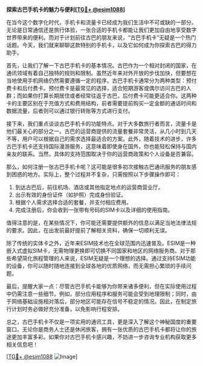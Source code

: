 **探索古巴手机卡的魅力与便利[[TG💪+ @esim1088](https://t.me/s/esim1088)]**

在当今这个数字化时代，手机卡和流量卡已经成为我们生活中不可或缺的一部分。无论是日常通信还是旅行体验，一张合适的手机卡都能让我们更加自由地享受数字世界带来的便利。而对于计划前往古巴的朋友来说，“古巴手机卡”无疑是一个热门话题。今天，我们就来聊聊这款特别的手机卡，以及它如何成为你探索古巴的得力助手。

首先，让我们了解一下古巴手机卡的基本情况。古巴作为一个相对封闭的国家，在通讯领域有着自己独特的规则和限制。虽然近年来对外开放的步伐加快，但要想在当地使用手机网络仍然需要遵循一定的程序。古巴手机卡通常分为两种类型：预付费卡和后付费卡。预付费卡是最常见的选择，适合短期游客或偶尔访问古巴的人群；而如果你打算长期居住或者经常往返于古巴，后付费卡可能更适合你。这两种卡的主要区别在于充值方式和费用结构，前者需要提前购买一定金额的通话时间和数据流量，后者则可以通过银行转账等方式进行支付。

接下来，我们重点谈谈古巴手机卡的功能特点。对于大多数旅行者而言，流量卡是他们最关心的部分之一。古巴的运营商提供的流量套餐非常灵活，从几小时到几天不等，用户可以根据自己的需求选择最适合的方案。此外，随着技术的进步，许多古巴手机卡还支持国际漫游服务，这意味着即使身在国外，你也能轻松保持与国内亲友的联系。当然，具体的支持范围取决于你的运营商政策和个人设备是否兼容。

那么，如何注册一张古巴手机卡呢？这可能是很多初次接触古巴通讯服务的朋友感到困惑的地方。实际上，整个过程并不复杂，只需按照以下步骤操作即可：

1. 到达古巴后，前往机场、酒店或其他指定地点的运营商营业厅。
2. 出示有效的身份证件（如护照）完成身份验证。
3. 根据个人需求选择合适的套餐，并支付相应费用。
4. 完成注册后，你会收到一张带有号码的SIM卡以及详细的使用指南。

值得注意的是，在某些情况下，你可能还需要提供额外的信息以满足当地法律法规的要求。因此，在出发前最好提前了解相关资料，确保一切顺利无误。

除了传统的实体卡之外，近年来ESIM技术也在全球范围内迅速普及。ESIM是一种嵌入式虚拟SIM卡，无需物理更换即可切换不同国家和地区的网络服务商。对于那些希望简化旅程管理的人来说，ESIM无疑是一个理想的选择。通过支持ESIM功能的设备，你可以随时随地连接到全球各地的优质网络，而无需担心繁琐的手续问题。

最后，提醒大家一点：尽管古巴手机卡能够为你带来诸多便利，但在实际使用过程中仍需注意一些细节。例如，部分应用程序和服务可能会受到地理限制；同时，由于网络基础设施相对落后，部分地区可能存在信号不稳定的情况。因此，在制定旅行计划时务必做好充分准备，以免影响行程安排。

总之，古巴手机卡不仅是一项实用的通讯工具，更是深入了解这个神秘国度的重要窗口。无论你是商务人士还是休闲旅客，拥有一张优质的古巴手机卡都将让你的旅途更加丰富多彩。如果你对古巴手机卡感兴趣，不妨进一步咨询专业机构获取更多相关信息吧！

[[TG💪+ @esim1088](https://t.me/s/esim1088) ![Image](https://i.postimg.cc/4NQfJmqS/Snipaste-2025-05-13-00-14-12.png)]